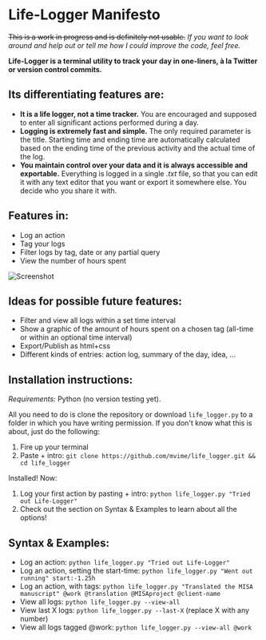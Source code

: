 # Life-Logger Manifesto
~~This is a work in progress and is definitely not usable.~~ _If you want to look around and help out or tell me how I could improve the code, feel free._

__Life-Logger is a terminal utility to track your day in one-liners, à la Twitter or version control commits.__



## Its differentiating features are:
* __It is a life logger, not a time tracker.__ You are encouraged and supposed to enter all significant actions performed during a day.
* __Logging is extremely fast and simple.__ The only required parameter is the title. Starting time and ending time are automatically calculated based on the ending time of the previous activity and the actual time of the log.
* __You maintain control over your data and it is always accessible and exportable.__ Everything is logged in a single _.txt_ file, so that you can edit it with any text editor that you want or export it somewhere else. You decide who you share it with.

## Features in:
* Log an action
* Tag your logs
* Filter logs by tag, date or any partial query
* View the number of hours spent

![Screenshot](http://img705.imageshack.us/img705/9228/lifeloggerscreenshot.png "Example Screenshot")

## Ideas for possible future features:
* Filter and view all logs within a set time interval
* Show a graphic of the amount of hours spent on a chosen tag (all-time or within an optional time interval)
* Export/Publish as html+css
* Different kinds of entries: action log, summary of the day, idea, ...


## Installation instructions:
_Requirements:_ Python (no version testing yet).

All you need to do is clone the repository or download ``life_logger.py`` to a folder in which you have writing permission. If you don't know what this is about, just do the following:

1. Fire up your terminal
2. Paste + intro: ``git clone https://github.com/mvime/life_logger.git && cd life_logger``

Installed! Now:

1. Log your first action by pasting + intro: ``python life_logger.py "Tried out Life-Logger"``
2. Check out the section on Syntax & Examples to learn about all the options!

## Syntax & Examples:
* Log an action: ``python life_logger.py "Tried out Life-Logger"``
* Log an action, setting the start-time: ``python life_logger.py "Went out running" start:-1.25h``
* Log an action, with tags: ``python life_logger.py "Translated the MISA manuscript" @work @translation @MISAproject @client-name``
* View all logs: ``python life_logger.py --view-all``
* View last X logs: ``python life_logger.py --last-X`` (replace X with any number)
* View all logs tagged @work: ``python life_logger.py --view-all @work``
